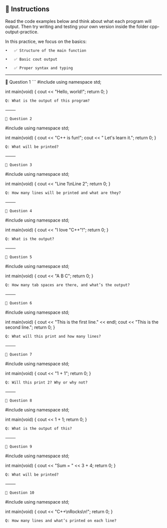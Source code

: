 ## 🧠 Instructions

Read the code examples below and think about what each program will output.
Then try writing and testing your own version inside the folder cpp-output-practice.

In this practice, we focus on the basics:

	•	✅ Structure of the main function
 
	•	✅ Basic cout output
 
	•	✅ Proper syntax and typing

<hr>
🔹 Question 1
```
#include <iostream>
using namespace std;

int main(void) {
    cout << "Hello, world!";
    return 0;
}
```
Q: What is the output of this program?

⸻

🔹 Question 2
```
#include <iostream>
using namespace std;

int main(void) {
    cout << "C++ is fun!";
    cout << " Let's learn it.";
    return 0;
}
```
Q: What will be printed?

⸻

🔹 Question 3
```
#include <iostream>
using namespace std;

int main(void) {
    cout << "Line 1\nLine 2";
    return 0;
}
```
Q: How many lines will be printed and what are they?

⸻

🔹 Question 4
```
#include <iostream>
using namespace std;

int main(void) {
    cout << "I love \"C++\"!";
    return 0;
}
```
Q: What is the output?

⸻

🔹 Question 5
```
#include <iostream>
using namespace std;

int main(void) {
    cout << "A B C";
    return 0;
}
```
Q: How many tab spaces are there, and what’s the output?

⸻

🔹 Question 6
```
#include <iostream>
using namespace std;

int main(void) {
    cout << "This is the first line." << endl;
    cout << "This is the second line.";
    return 0;
}
```
Q: What will this print and how many lines?

⸻

🔹 Question 7
```
#include <iostream>
using namespace std;

int main(void) {
    cout << "1 + 1";
    return 0;
}
```
Q: Will this print 2? Why or why not?

⸻

🔹 Question 8
```
#include <iostream>
using namespace std;

int main(void) {
    cout << 1 + 1;
    return 0;
}
```
Q: What is the output of this?

⸻

🔹 Question 9
```
#include <iostream>
using namespace std;

int main(void) {
    cout << "Sum = " << 3 + 4;
    return 0;
}
```
Q: What will be printed?

⸻

🔹 Question 10
```
#include <iostream>
using namespace std;

int main(void) {
    cout << "C++\nRocks\n!";
    return 0;
}
```
Q: How many lines and what’s printed on each line?
